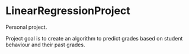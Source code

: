 # LinearRegressionProject

Personal project.

Project goal is to create an algorithm to predict grades based on student behaviour and their past grades.

